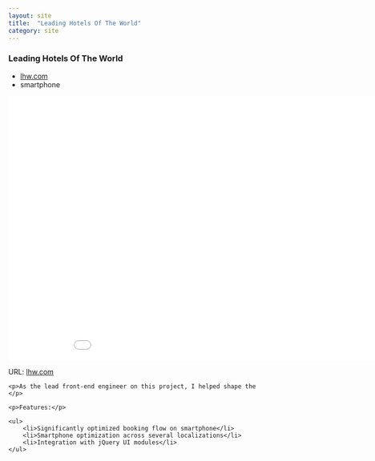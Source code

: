 ```yaml
---
layout: site
title:  "Leading Hotels Of The World"
category: site
---
```


### Leading Hotels Of The World

<ul class="c-card__stats">
    <li><a href="http://www.lhw.com">lhw.com</a></li>
    <li>smartphone</li>
</ul>

<div class="t-inner">
    <div class="c-media">
        <iframe src="//player.vimeo.com/video/91658205" width="950" height="529" frameborder="0" class="c-media__embed" webkitallowfullscreen mozallowfullscreen allowfullscreen></iframe>
    </div>
</div>

<div class="c-card__description">
    <p>URL: <a href="http://www.lhw.com">lhw.com</a></p>

    <p>As the lead front-end engineer on this project, I helped shape the </p>

    <p>Features:</p>

    <ul>
        <li>Significantly optimized booking flow on smartphone</li>
        <li>Smartphone optimization across several localizations</li>
        <li>Integration with jQuery UI modules</li>
    </ul>
</div>
